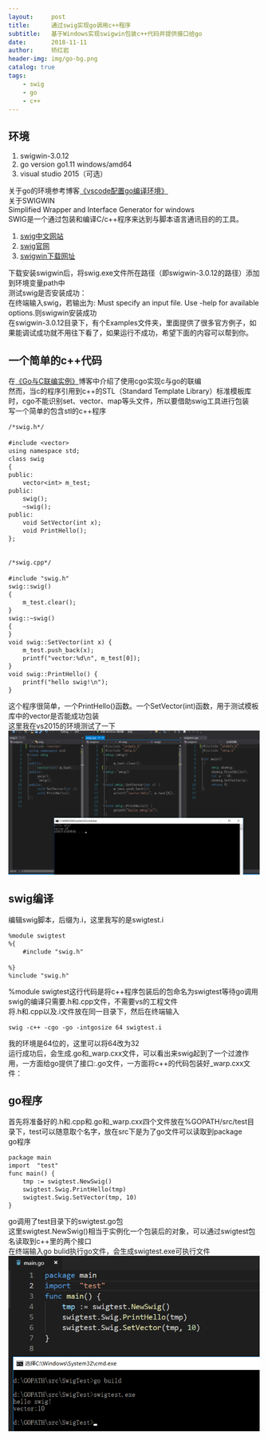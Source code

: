 ```yaml
---
layout:     post
title:      通过swig实现go调用c++程序
subtitle:   基于Windows实现swigwin包装c++代码并提供接口给go
date:       2018-11-11
author:     矫红岩
header-img: img/go-bg.png
catalog: true
tags:
    - swig
    - go
    - c++
---
```


## 环境
1. swigwin-3.0.12
2. go version go1.11 windows/amd64
3. visual studio 2015（可选）

关于go的环境参考博客[《vscode配置go编译环境》](https://hongyanjiao.github.io/2018/10/24/vscode%E9%85%8D%E7%BD%AEgo%E7%BC%96%E8%AF%91%E7%8E%AF%E5%A2%83/)<br />
关于SWIGWIN<br />
Simplified Wrapper and Interface Generator for windows<br />
SWIG是一个通过包装和编译C/c++程序来达到与脚本语言通讯目的的工具。 <br />
1. [swig中文网站](http://www.swig.org/translations/chinese/index.html)
2. [swig官网](http://www.swig.org/)
3. [swigwin下载网址](https://sourceforge.net/projects/swig/files/swigwin/swigwin-3.0.12/swigwin-3.0.12.zip/download?use_mirror=gigenet)

下载安装swigwin后，将swig.exe文件所在路径（即swigwin-3.0.12的路径）添加到环境变量path中<br />
测试swig是否安装成功：<br />
在终端输入swig，若输出为: Must specify an input file. Use -help for available options.则swigwin安装成功<br />
在swigwin-3.0.12目录下，有个Examples文件夹，里面提供了很多官方例子，如果能调试成功就不用往下看了，如果运行不成功，希望下面的内容可以帮到你。

## 一个简单的c++代码
在[《Go与C联编实例》](https://hongyanjiao.github.io/2018/10/25/go%E4%B8%8Ec%E8%81%94%E7%BC%96%E5%AE%9E%E4%BE%8B/)博客中介绍了使用cgo实现c与go的联编<br />
然而，当c的程序引用到c++的STL（Standard Template Library）标准模板库时，cgo不能识别set、vector、map等头文件，所以要借助swig工具进行包装<br />
写一个简单的包含stl的c++程序
```
/*swig.h*/

#include <vector>
using namespace std;
class swig
{
public:
	vector<int> m_test;
public:
	swig();
	~swig();
public:
	void SetVector(int x);
	void PrintHello();
};


/*swig.cpp*/

#include "swig.h"
swig::swig()
{
	m_test.clear();
}
swig::~swig()
{
}
void swig::SetVector(int x) {
	m_test.push_back(x);
	printf("vector:%d\n", m_test[0]);
}
void swig::PrintHello() {
	printf("hello swig!\n");
}
```
这个程序很简单，一个PrintHello()函数。一个SetVector(int)函数，用于测试模板库中的vector是否能成功包装<br />
这里我在vs2015的环境测试了一下
![image](https://github.com/HongyanJiao/HongyanJiao.github.io/blob/master/img/swig-c.png?raw=true)

## swig编译

编辑swig脚本，后缀为.i，这里我写的是swigtest.i<br />
```
%module swigtest
%{
    #include "swig.h"

%}
%include "swig.h"

```
%module swigtest这行代码是将c++程序包装后的包命名为swigtest等待go调用<br />
swig的编译只需要.h和.cpp文件，不需要vs的工程文件<br />
将.h和.cpp以及.i文件放在同一目录下，然后在终端输入
```
swig -c++ -cgo -go -intgosize 64 swigtest.i
```
我的环境是64位的，这里可以将64改为32<br />
运行成功后，会生成.go和_warp.cxx文件，可以看出来swig起到了一个过渡作用，一方面给go提供了接口:.go文件，一方面将c++的代码包装好_warp.cxx文件：<br />
## go程序
首先将准备好的.h和.cpp和.go和_warp.cxx四个文件放在%GOPATH/src/test目录下，test可以随意取个名字，放在src下是为了go文件可以读取到package<br />
go程序
```
package main
import 	"test"
func main() {
	tmp := swigtest.NewSwig()
	swigtest.Swig.PrintHello(tmp)
	swigtest.Swig.SetVector(tmp, 10)
}
```
go调用了test目录下的swigtest.go包<br />
这里swigtest.NewSwig()相当于实例化一个包装后的对象，可以通过swigtest包名读取到c++里的两个接口<br />
在终端输入go bulid执行go文件，会生成swigtest.exe可执行文件
![image](https://github.com/HongyanJiao/HongyanJiao.github.io/blob/master/img/swig-go-cmd.png?raw=true)
